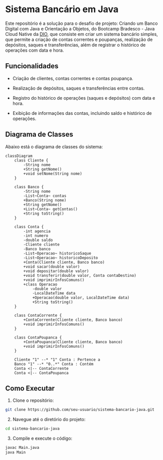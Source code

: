 # Sistema Bancário em Java

Este repositório é a solução para o desafio de projeto: Criando um Banco Digital com Java e Orientação a Objetos, do Bootcamp Bradesco - Java Cloud Native da [DIO](https://www.dio.me/), que consiste em criar um sistema bancário simples, que permite a criação de contas correntes e poupanças, realização de depósitos, saques e transferências, além de registrar o histórico de operações com data e hora.

## Funcionalidades

- Criação de clientes, contas correntes e contas poupança.

- Realização de depósitos, saques e transferências entre contas.

- Registro do histórico de operações (saques e depósitos) com data e hora.

- Exibição de informações das contas, incluindo saldo e histórico de operações.

## Diagrama de Classes

Abaixo está o diagrama de classes do sistema:

```mermaid
classDiagram
    class Cliente {
        -String nome
        +String getNome()
        +void setNome(String nome)
    }

    class Banco {
        -String nome
        -List~Conta~ contas
        +Banco(String nome)
        +String getNome()
        +List~Conta~ getContas()
        +String toString()
    }

    class Conta {
        -int agencia
        -int numero
        -double saldo
        -Cliente cliente
        -Banco banco
        -List~Operacao~ historicoSaque
        -List~Operacao~ historicoDeposito
        +Conta(Cliente cliente, Banco banco)
        +void sacar(double valor)
        +void depositar(double valor)
        +void transferir(double valor, Conta contaDestino)
        +void imprimirInfosComuns()
        +class Operacao
            -double valor
            -LocalDateTime data
            +Operacao(double valor, LocalDateTime data)
            +String toString()        
    }

    class ContaCorrente {
        +ContaCorrente(Cliente cliente, Banco banco)
        +void imprimirInfosComuns()
    }

    class ContaPoupanca {
        +ContaPoupanca(Cliente cliente, Banco banco)
        +void imprimirInfosComuns()
    }

    Cliente "1" --* "1" Conta : Pertence a
    Banco "1" --* "0..*" Conta : Contém
    Conta <|-- ContaCorrente
    Conta <|-- ContaPoupanca
```

## Como Executar
1. Clone o repositório:
```bash
git clone https://github.com/seu-usuario/sistema-bancario-java.git
```
2. Navegue até o diretório do projeto:
```bash
cd sistema-bancario-java
```
3. Compile e execute o código:
```bash
javac Main.java
java Main
```